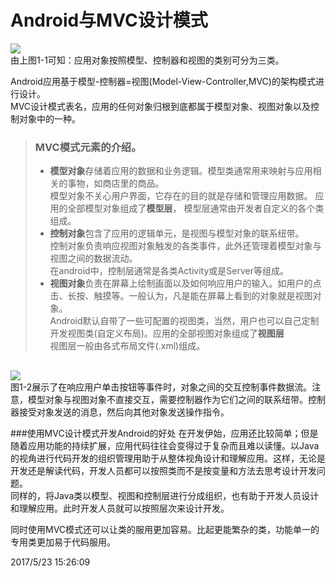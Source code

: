 # Android与MVC设计模式  #

 ![](http://i.imgur.com/oUniq0o.png)   
由上图1-1可知：应用对象按照模型、控制器和视图的类别可分为三类。

Android应用基于模型-控制器=视图(Model-View-Controller,MVC)的架构模式进行设计。   
MVC设计模式表名，应用的任何对象归根到底都属于模型对象、视图对象以及控制对象中的一种。


> ### MVC模式元素的介绍。
> 
> +  **模型对象**存储着应用的数据和业务逻辑。模型类通常用来映射与应用相关的事物，如商店里的商品。  
> 模型对象不关心用户界面，它存在的目的就是存储和管理应用数据。  应用的全部模型对象组成了**模型层**， 模型层通常由开发者自定义的各个类组成。
> +  **控制对象**包含了应用的逻辑单元，是视图与模型对象的联系纽带。  
> 控制对象负责响应视图对象触发的各类事件，此外还管理着模型对象与视图之间的数据流动。  
> 在android中，控制层通常是各类Activity或是Server等组成。
> +  **视图对象**负责在屏幕上绘制画面以及如何响应用户的输入。如用户的点击、长按、触摸等。一般认为，凡是能在屏幕上看到的对象就是视图对象。  
> Android默认自带了一些可配置的视图类，当然，用户也可以自己定制开发视图类(自定义布局)。应用的全部视图对象组成了**视图层**  
> 视图层一般由各式布局文件(.xml)组成。

##
![](http://i.imgur.com/f6PnNZk.png)    
图1-2展示了在响应用户单击按钮等事件时，对象之间的交互控制事件数据流。注意，模型对象与视图对象不直接交互，需要控制器作为它们之间的联系纽带。控制器接受对象发送的消息，然后向其他对象发送操作指令。

###使用MVC设计模式开发Android的好处
在开发伊始，应用还比较简单；但是随着应用功能的持续扩展，应用代码往往会变得过于复杂而且难以读懂。以Java的视角进行代码开发的组织管理用助于从整体视角设计和理解应用。这样，无论是开发还是解读代码，开发人员都可以按照类而不是按变量和方法去思考设计开发问题。  
同样的，将Java类以模型、视图和控制层进行分成组织，也有助于开发人员设计和理解应用。此时开发人员就可以按照层次来设计开发。  

同时使用MVC模式还可以让类的服用更加容易。比起更能繁杂的类，功能单一的专用类更加易于代码服用。



2017/5/23 15:26:09 